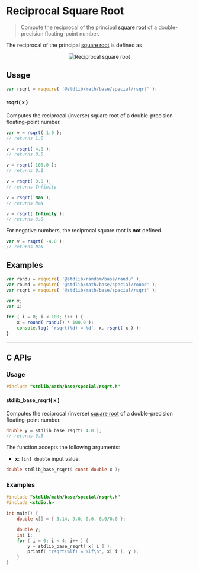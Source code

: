 <!--

@license Apache-2.0

Copyright (c) 2019 The Stdlib Authors.

Licensed under the Apache License, Version 2.0 (the "License");
you may not use this file except in compliance with the License.
You may obtain a copy of the License at

   http://www.apache.org/licenses/LICENSE-2.0

Unless required by applicable law or agreed to in writing, software
distributed under the License is distributed on an "AS IS" BASIS,
WITHOUT WARRANTIES OR CONDITIONS OF ANY KIND, either express or implied.
See the License for the specific language governing permissions and
limitations under the License.

-->

# Reciprocal Square Root

> Compute the reciprocal of the principal [square root][square-root] of a double-precision floating-point number.

<section class="intro">

The reciprocal of the principal [square root][square-root] is defined as

<!-- <equation class="equation" label="eq:reciprocal_square_root" align="center" raw="\operatorname{rsqrt}(x)=\frac{1}{\sqrt{x}}" alt="Reciprocal square root"> -->

<div class="equation" align="center" data-raw-text="\operatorname{rsqrt}(x)=\frac{1}{\sqrt{x}}" data-equation="eq:reciprocal_square_root">
    <img src="https://cdn.rawgit.com/stdlib-js/stdlib/5b8dab9d7f516fcc8e1741900ae1569e95470c73/lib/node_modules/@stdlib/math/base/special/rsqrt/docs/img/equation_reciprocal_square_root.svg" alt="Reciprocal square root">
    <br>
</div>

<!-- </equation> -->

</section>

<!-- /.intro -->

<section class="usage">

## Usage

```javascript
var rsqrt = require( '@stdlib/math/base/special/rsqrt' );
```

#### rsqrt( x )

Computes the reciprocal (inverse) square root of a double-precision floating-point number.

```javascript
var v = rsqrt( 1.0 );
// returns 1.0

v = rsqrt( 4.0 );
// returns 0.5

v = rsqrt( 100.0 );
// returns 0.1

v = rsqrt( 0.0 );
// returns Infinity

v = rsqrt( NaN );
// returns NaN

v = rsqrt( Infinity );
// returns 0.0
```

For negative numbers, the reciprocal square root is **not** defined.

```javascript
var v = rsqrt( -4.0 );
// returns NaN
```

</section>

<!-- /.usage -->

<section class="examples">

## Examples

<!-- eslint no-undef: "error" -->

```javascript
var randu = require( '@stdlib/random/base/randu' );
var round = require( '@stdlib/math/base/special/round' );
var rsqrt = require( '@stdlib/math/base/special/rsqrt' );

var x;
var i;

for ( i = 0; i < 100; i++ ) {
    x = round( randu() * 100.0 );
    console.log( 'rsqrt(%d) = %d', x, rsqrt( x ) );
}
```

</section>

<!-- /.examples -->

<!-- C interface documentation. -->

* * *

<section class="c">

## C APIs

<!-- Section to include introductory text. Make sure to keep an empty line after the intro `section` element and another before the `/section` close. -->

<section class="intro">

</section>

<!-- /.intro -->

<!-- C usage documentation. -->

<section class="usage">

### Usage

```c
#include "stdlib/math/base/special/rsqrt.h"
```

#### stdlib_base_rsqrt( x )

Computes the reciprocal (inverse) [square root][square-root] of a double-precision floating-point number.

```c
double y = stdlib_base_rsqrt( 4.0 );
// returns 0.5
```

The function accepts the following arguments:

-   **x**: `[in] double` input value.

```c
double stdlib_base_rsqrt( const double x );
```

</section>

<!-- /.usage -->

<!-- C API usage notes. Make sure to keep an empty line after the `section` element and another before the `/section` close. -->

<section class="notes">

</section>

<!-- /.notes -->

<!-- C API usage examples. -->

<section class="examples">

### Examples

```c
#include "stdlib/math/base/special/rsqrt.h"
#include <stdio.h>

int main() {
    double x[] = { 3.14, 9.0, 0.0, 0.0/0.0 };

    double y;
    int i;
    for ( i = 0; i < 4; i++ ) {
        y = stdlib_base_rsqrt( x[ i ] );
        printf( "rsqrt(%lf) = %lf\n", x[ i ], y );
    }
}
```

</section>

<!-- /.examples -->

</section>

<!-- /.c -->

<section class="links">

[square-root]: https://en.wikipedia.org/wiki/Square_root

</section>

<!-- /.links -->
